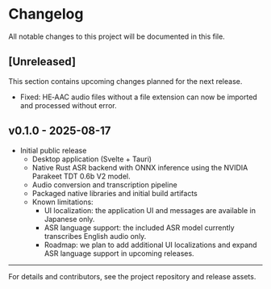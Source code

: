 # Changelog

All notable changes to this project will be documented in this file.

## [Unreleased]

This section contains upcoming changes planned for the next release.

- Fixed: HE‑AAC audio files without a file extension can now be imported and processed without error.

## v0.1.0 - 2025-08-17

- Initial public release
  - Desktop application (Svelte + Tauri)
  - Native Rust ASR backend with ONNX inference using the NVIDIA Parakeet TDT 0.6b V2 model.
  - Audio conversion and transcription pipeline
  - Packaged native libraries and initial build artifacts
  - Known limitations:
    - UI localization: the application UI and messages are available in Japanese only.
    - ASR language support: the included ASR model currently transcribes English audio only.
    - Roadmap: we plan to add additional UI localizations and expand ASR language support in upcoming releases.

---

For details and contributors, see the project repository and release assets.

